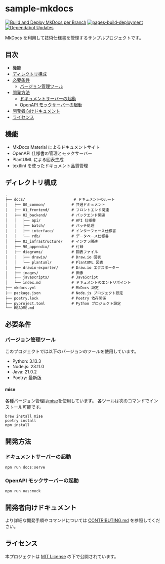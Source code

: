 # sample-mkdocs

[![Build and Deploy MkDocs per Branch](https://github.com/semba-yui/sample-mkdocs/actions/workflows/build-and-deploy.yml/badge.svg)](https://github.com/semba-yui/sample-mkdocs/actions/workflows/build-and-deploy.yml)
[![pages-build-deployment](https://github.com/semba-yui/sample-mkdocs/actions/workflows/pages/pages-build-deployment/badge.svg)](https://github.com/semba-yui/sample-mkdocs/actions/workflows/pages/pages-build-deployment)
[![Dependabot Updates](https://github.com/semba-yui/sample-mkdocs/actions/workflows/dependabot/dependabot-updates/badge.svg)](https://github.com/semba-yui/sample-mkdocs/actions/workflows/dependabot/dependabot-updates)

MkDocs を利用して技術仕様書を管理するサンプルプロジェクトです。

## 目次

- [機能](#機能)
- [ディレクトリ構成](#ディレクトリ構成)
- [必要条件](#必要条件)
  - [バージョン管理ツール](#バージョン管理ツール)
- [開発方法](#開発方法)
  - [ドキュメントサーバーの起動](#ドキュメントサーバーの起動)
  - [OpenAPI モックサーバーの起動](#openapi-モックサーバーの起動)
- [開発者向けドキュメント](#開発者向けドキュメント)
- [ライセンス](#ライセンス)

## 機能

- MkDocs Material によるドキュメントサイト
- OpenAPI 仕様書の管理とモックサーバー
- PlantUML による図表生成
- textlint を使ったドキュメント品質管理

## ディレクトリ構成

```text
.
├── docs/                      # ドキュメントのルート
│   ├── 00_common/            # 共通ドキュメント
│   ├── 01_frontend/          # フロントエンド関連
│   ├── 02_backend/           # バックエンド関連
│   │   ├── api/              # API 仕様書
│   │   ├── batch/            # バッチ処理
│   │   ├── interface/        # インターフェース仕様書
│   │   └── rdb/              # データベース仕様書
│   ├── 03_infrastructure/    # インフラ関連
│   ├── 90_appendix/          # 付録
│   ├── diagrams/             # 図表ファイル
│   │   ├── drawio/           # Draw.io 図表
│   │   └── plantuml/         # PlantUML 図表
│   ├── drawio-exporter/      # Draw.io エクスポーター
│   ├── images/               # 画像
│   ├── javascripts/          # JavaScript
│   └── index.md              # ドキュメントのエントリポイント
├── mkdocs.yml                # MkDocs 設定
├── package.json              # Node.js プロジェクト設定
├── poetry.lock               # Poetry 依存関係
├── pyproject.toml            # Python プロジェクト設定
└── README.md
```

## 必要条件

### バージョン管理ツール

このプロジェクトでは以下のバージョンのツールを使用しています。

- Python: 3.13.3
- Node.js: 23.11.0
- Java: 21.0.2
- Poetry: 最新版

#### mise

各種バージョン管理は[mise](https://github.com/jdx/mise)を使用しています。
各ツールは次のコマンドでインストール可能です。

```shell
brew install mise
poetry install
npm install
```

## 開発方法

### ドキュメントサーバーの起動

```shell
npm run docs:serve
```

### OpenAPI モックサーバーの起動

```shell
npm run oas:mock
```

## 開発者向けドキュメント

より詳細な開発手順やコマンドについては [CONTRIBUTING.md](./CONTRIBUTING.md) を参照してください。

## ライセンス

本プロジェクトは [MIT License](LICENSE) の下で公開されています。
